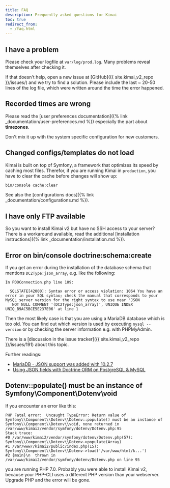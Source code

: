 ```yaml
---
title: FAQ
description: Frequently asked questions for Kimai
toc: true
redirect_from:
  - /faq.html
---
```


## I have a problem

Please check your logfile at `var/log/prod.log`. Many problems reveal themselves after checking it.

If that doesn't help, open a new issue at [GitHub]({{ site.kimai_v2_repo }}/issues/) and we try to find a solution.
Please include the last ~ 20-50 lines of the log file, which were written around the time the error happened.  

## Recorded times are wrong

Please read the [user preferences documentation]({% link _documentation/user-preferences.md %}) especially the part 
about **timezones**.

Don't mix it up with the system specific configuration for new customers.

## Changed configs/templates do not load

Kimai is built on top of Symfony, a framework that optimizes its speed by caching most files.
Therefor, if you are running Kimai in `production`, you have to clear the cache before changes will show up:

```bash
bin/console cache:clear
``` 

See also the [configurations docs]({% link _documentation/configurations.md %}).

## I have only FTP available

So you want to install Kimai v2 but have no SSH access to your server? 
There is a workaround available, read the additional [installation instructions]({% link _documentation/installation.md %}). 

## Error on bin/console doctrine:schema:create

If you get an error during the installation of the database schema that mentions `DC2Type:json_array`, e.g. like the following: 

```
In PDOConnection.php line 109:

  SQLSTATE[42000]: Syntax error or access violation: 1064 You have an error in your SQL syntax; check the manual that corresponds to your MySQL server version for the right syntax to use near 'JSON
   NOT NULL COMMENT '(DC2Type:json_array)', UNIQUE INDEX UNIQ_B9AC5BCE5E237E06' at line 1
```

Then the most likely case is that you are using a MariaDB database which is too old. You can find out which version is 
used by executing `mysql --version` or by checking the server information e.g. with PHPMyAdmin.

There is a [discussion in the issue tracker]({{ site.kimai_v2_repo }}/issues/191) about this topic.

Further readings:

- [MariaDB - JSON support was added with 10.2.7](https://mariadb.com/kb/en/library/json-data-type/)
- [Using JSON fields with Doctrine ORM on PostgreSQL & MySQL](https://symfony.fi/entry/using-json-fields-with-doctrine-orm-on-postgresql-mysql)

## Dotenv::populate() must be an instance of Symfony\\Component\\Dotenv\\void

If you encounter an error like this:

```
PHP Fatal error:  Uncaught TypeError: Return value of Symfony\\Component\\Dotenv\\Dotenv::populate() must be an instance of Symfony\\Component\\Dotenv\\void, none returned in /var/www/kimai2/vendor/symfony/dotenv/Dotenv.php:95
Stack trace:
#0 /var/www/kimai2/vendor/symfony/dotenv/Dotenv.php(57): Symfony\\Component\\Dotenv\\Dotenv->populate(Array)
#1 /var/www//kimai2/public/index.php(15): Symfony\\Component\\Dotenv\\Dotenv->load('/var/www/html/k...')
#2 {main}\n  thrown in /var/www/kimai2/vendor/symfony/dotenv/Dotenv.php on line 95

```

you are running PHP 7.0. Probably you were able to install Kimai v2, because your PHP-CLI uses a different PHP version than your webserver.
Upgrade PHP and the error will be gone.  